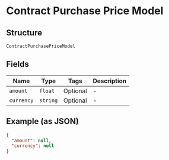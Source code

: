 
# Contract Purchase Price Model

## Structure

`ContractPurchasePriceModel`

## Fields

| Name | Type | Tags | Description |
|  --- | --- | --- | --- |
| `amount` | `float` | Optional | - |
| `currency` | `string` | Optional | - |

## Example (as JSON)

```json
{
  "amount": null,
  "currency": null
}
```

